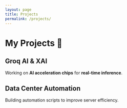 ```yaml
---
layout: page
title: Projects
permalink: /projects/
---
```


# My Projects 🚀

## Groq AI & XAI  
Working on **AI acceleration chips** for **real-time inference**.

## Data Center Automation  
Building automation scripts to improve server efficiency.
